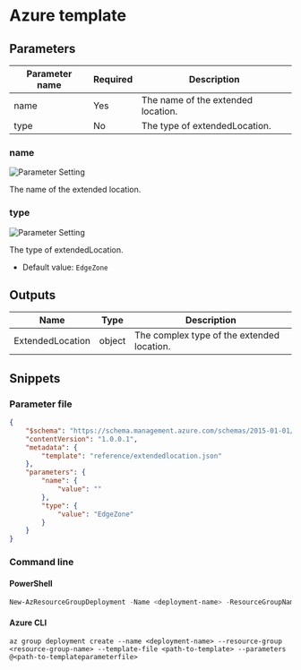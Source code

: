 # Azure template

## Parameters

Parameter name | Required | Description
-------------- | -------- | -----------
name           | Yes      | The name of the extended location.
type           | No       | The type of extendedLocation.

### name

![Parameter Setting](https://img.shields.io/badge/parameter-required-orange?style=flat-square)

The name of the extended location.

### type

![Parameter Setting](https://img.shields.io/badge/parameter-optional-green?style=flat-square)

The type of extendedLocation.

- Default value: `EdgeZone`

## Outputs

Name | Type | Description
---- | ---- | -----------
ExtendedLocation | object | The complex type of the extended location.

## Snippets

### Parameter file

```json
{
    "$schema": "https://schema.management.azure.com/schemas/2015-01-01/deploymentParameters.json#",
    "contentVersion": "1.0.0.1",
    "metadata": {
        "template": "reference/extendedlocation.json"
    },
    "parameters": {
        "name": {
            "value": ""
        },
        "type": {
            "value": "EdgeZone"
        }
    }
}
```

### Command line

#### PowerShell

```powershell
New-AzResourceGroupDeployment -Name <deployment-name> -ResourceGroupName <resource-group-name> -TemplateFile <path-to-template> -TemplateParameterFile <path-to-templateparameter>
```

#### Azure CLI

```text
az group deployment create --name <deployment-name> --resource-group <resource-group-name> --template-file <path-to-template> --parameters @<path-to-templateparameterfile>
```
